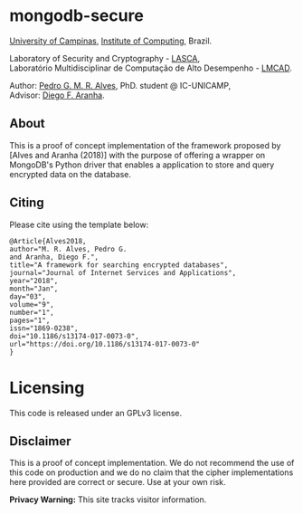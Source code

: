 # mongodb-secure

[University of Campinas](http://www.unicamp.br), [Institute of Computing](http://www.ic.unicamp.br), Brazil.

Laboratory of Security and Cryptography - [LASCA](http://www.lasca.ic.unicamp.br),<br>
Laboratório Multidisciplinar de Computação de Alto Desempenho - [LMCAD](http://www.lmcad.ic.unicamp.br). <br>

Author: [Pedro G. M. R. Alves](http://www.iampedro.com), PhD. student @ IC-UNICAMP,<br/>
Advisor: [Diego F. Aranha](http://www.ic.unicamp.br/~dfaranha). <br/>

## About

This is a proof of concept implementation of the framework proposed by [Alves and Aranha (2018)] with the purpose of offering a wrapper on MongoDB's Python driver that enables a application to store and query encrypted data on the database.

## Citing
Please cite using the template below:

	@Article{Alves2018,
	author="M. R. Alves, Pedro G.
	and Aranha, Diego F.",
	title="A framework for searching encrypted databases",
	journal="Journal of Internet Services and Applications",
	year="2018",
	month="Jan",
	day="03",
	volume="9",
	number="1",
	pages="1",
	issn="1869-0238",
	doi="10.1186/s13174-017-0073-0",
	url="https://doi.org/10.1186/s13174-017-0073-0"
	}



# Licensing

This code is released under an GPLv3 license.

## Disclaimer

This is a proof of concept implementation. We do not recommend the use of this code on production and we do no claim that the cipher implementations here provided are correct or secure. Use at your own risk.


**Privacy Warning:** This site tracks visitor information.

